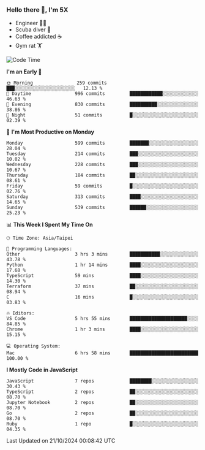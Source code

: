 ### Hello there 👋, I'm 5X

* Engineer 👨‍💻
* Scuba diver 🤿
* Coffee addicted ☕️
* Gym rat 🏋️

<!--START_SECTION:waka-->
![Code Time](http://img.shields.io/badge/Code%20Time-1%2C242%20hrs%2041%20mins-blue)

**I'm an Early 🐤** 

```text
🌞 Morning                259 commits         ███░░░░░░░░░░░░░░░░░░░░░░   12.13 % 
🌆 Daytime                996 commits         ████████████░░░░░░░░░░░░░   46.63 % 
🌃 Evening                830 commits         ██████████░░░░░░░░░░░░░░░   38.86 % 
🌙 Night                  51 commits          █░░░░░░░░░░░░░░░░░░░░░░░░   02.39 % 
```
📅 **I'm Most Productive on Monday** 

```text
Monday                   599 commits         ███████░░░░░░░░░░░░░░░░░░   28.04 % 
Tuesday                  214 commits         ███░░░░░░░░░░░░░░░░░░░░░░   10.02 % 
Wednesday                228 commits         ███░░░░░░░░░░░░░░░░░░░░░░   10.67 % 
Thursday                 184 commits         ██░░░░░░░░░░░░░░░░░░░░░░░   08.61 % 
Friday                   59 commits          █░░░░░░░░░░░░░░░░░░░░░░░░   02.76 % 
Saturday                 313 commits         ████░░░░░░░░░░░░░░░░░░░░░   14.65 % 
Sunday                   539 commits         ██████░░░░░░░░░░░░░░░░░░░   25.23 % 
```


📊 **This Week I Spent My Time On** 

```text
🕑︎ Time Zone: Asia/Taipei

💬 Programming Languages: 
Other                    3 hrs 3 mins        ███████████░░░░░░░░░░░░░░   43.78 % 
Python                   1 hr 14 mins        ████░░░░░░░░░░░░░░░░░░░░░   17.68 % 
TypeScript               59 mins             ████░░░░░░░░░░░░░░░░░░░░░   14.30 % 
Terraform                37 mins             ██░░░░░░░░░░░░░░░░░░░░░░░   08.94 % 
C                        16 mins             █░░░░░░░░░░░░░░░░░░░░░░░░   03.83 % 

🔥 Editors: 
VS Code                  5 hrs 55 mins       █████████████████████░░░░   84.85 % 
Chrome                   1 hr 3 mins         ████░░░░░░░░░░░░░░░░░░░░░   15.15 % 

💻 Operating System: 
Mac                      6 hrs 58 mins       █████████████████████████   100.00 % 
```

**I Mostly Code in JavaScript** 

```text
JavaScript               7 repos             ████████░░░░░░░░░░░░░░░░░   30.43 % 
TypeScript               2 repos             ██░░░░░░░░░░░░░░░░░░░░░░░   08.70 % 
Jupyter Notebook         2 repos             ██░░░░░░░░░░░░░░░░░░░░░░░   08.70 % 
Go                       2 repos             ██░░░░░░░░░░░░░░░░░░░░░░░   08.70 % 
Ruby                     1 repo              █░░░░░░░░░░░░░░░░░░░░░░░░   04.35 % 
```




 Last Updated on 21/10/2024 00:08:42 UTC
<!--END_SECTION:waka-->
